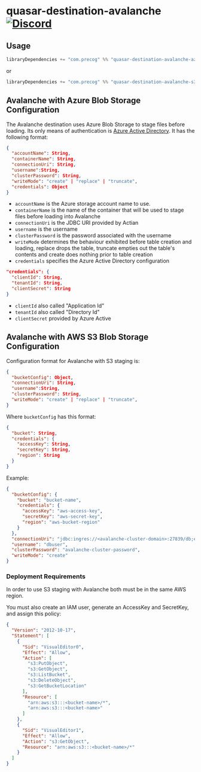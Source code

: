 # quasar-destination-avalanche [![Discord](https://img.shields.io/discord/373302030460125185.svg?logo=discord)](https://discord.gg/QNjwCg6)

## Usage

```sbt
libraryDependencies += "com.precog" %% "quasar-destination-avalanche-azure" % <version>
```

or

```sbt
libraryDependencies += "com.precog" %% "quasar-destination-avalanche-s3" % <version>
```

## Avalanche with Azure Blob Storage Configuration

The Avalanche destination uses Azure Blob Storage to stage files
before loading. Its only means of authentication is [Azure Active
Directory](https://azure.microsoft.com/en-us/services/active-directory/). It
has the following format:

```json
{
  "accountName": String,
  "containerName": String,
  "connectionUri": String,
  "username":String,
  "clusterPassword": String,
  "writeMode": "create" | "replace" | "truncate",
  "credentials": Object
}
```


- `accountName` is the Azure storage account name to use.
- `containerName` is the name of the container that will be used to
  stage files before loading into Avalanche
- `connectionUri` is the JDBC URI provided by Actian
- `username` is the username
- `clusterPassword` is the password associated with the username
- `writeMode` determines the behaviour exhibited before table creation and loading, replace drops the table, truncate empties out the table's contents and create does nothing prior to table creation
- `credentials` specifies the Azure Active Directory configuration

```json
"credentials": {
  "clientId": String,
  "tenantId": String,
  "clientSecret": String
}
```

- `clientId` also called "Application Id"
- `tenantId` also called "Directory Id"
- `clientSecret` provided by Azure Active 

## Avalanche with AWS S3 Blob Storage Configuration

Configuration format for Avalanche with S3 staging is:

```json
{
  "bucketConfig": Object,
  "connectionUri": String,
  "username":String,
  "clusterPassword": String,
  "writeMode": "create" | "replace" | "truncate",
}
```

Where `bucketConfig` has this format:

```json
{
  "bucket": String,
  "credentials": {
    "accessKey": String,
    "secretKey": String,
    "region": String
  }
}
```

Example:

```json
{
  "bucketConfig": {
    "bucket": "bucket-name",
    "credentials": {
      "accessKey": "aws-access-key",
      "secretKey": "aws-secret-key",
      "region": "aws-bucket-region"
    }
  },
  "connectionUri": "jdbc:ingres://<avalanche-cluster-domain>:27839/db;encryption=on",
  "username": "dbuser",
  "clusterPassword": "avalanche-cluster-password",
  "writeMode": "create"
}
```

### Deployment Requirements

In order to use S3 staging with Avalanche both must be in the same AWS region.

You must also create an IAM user, generate an AccessKey and SecretKey, and assign this policy:

```json
{
  "Version": "2012-10-17",
  "Statement": [
    {
      "Sid": "VisualEditor0",
      "Effect": "Allow",
      "Action": [
        "s3:PutObject",
        "s3:GetObject",
        "s3:ListBucket",
        "s3:DeleteObject",
        "s3:GetBucketLocation"
      ],
      "Resource": [
        "arn:aws:s3:::<bucket-name>/*",
        "arn:aws:s3:::<bucket-name>"
      ]
    },
    {
      "Sid": "VisualEditor1",
      "Effect": "Allow",
      "Action": "s3:GetObject",
      "Resource": "arn:aws:s3:::<bucket-name>/*"
    }
  ]
}
```

